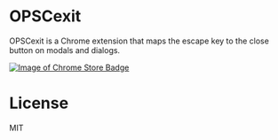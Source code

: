 OPSCexit
=============

OPSCexit is a Chrome extension that maps the escape key to the close button on modals and dialogs.

[![Image of Chrome Store Badge](https://developer.chrome.com/webstore/images/ChromeWebStore_Badge_v2_340x96.png)](https://chrome.google.com/webstore/detail/agddmammmnpdglmincfngjfnehmopoln)


License
=============
MIT
